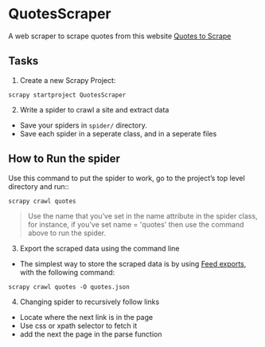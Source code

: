 # QuotesScraper #

A web scraper to scrape quotes from this website [Quotes to Scrape](http://quotes.toscrape.com/)

## Tasks ##

1. Create a new Scrapy Project:
```
scrapy startproject QuotesScraper
```

2. Write a spider to crawl a site and extract data
  - Save your spiders in ```spider/``` directory.
  - Save each spider in a seperate class, and in a seperate files

## How to Run the spider ##

Use this command to put the spider to work, go to the project’s top level directory and run::
```
scrapy crawl quotes
```
> Use the name that you've set in the name attribute in the spider class, for instance, if you've set name = 'quotes' then use the command above to run the spider. 

3. Export the scraped data using the command line
  - The simplest way to store the scraped data is by using [Feed exports](https://docs.scrapy.org/en/latest/topics/feed-exports.html#topics-feed-exports), with the following command:
```
scrapy crawl quotes -O quotes.json
```

4. Changing spider to recursively follow links
  - Locate where the next link is in the page
  - Use css or xpath selector to fetch it
  - add the next the page in the parse function

